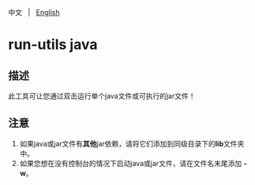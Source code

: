 中文 &nbsp; | &nbsp; [English](README.md)

# run-utils java

## 描述

此工具可让您通过双击运行单个java文件或可执行的jar文件！

## 注意

1. 如果java或jar文件有**其他**jar依赖，请将它们添加到同级目录下的**lib**文件夹中。
2. 如果您想在没有控制台的情况下启动java或jar文件，请在文件名末尾添加 **-w**。 
